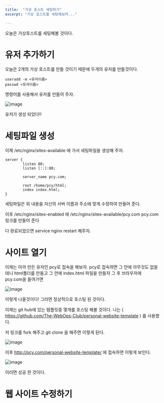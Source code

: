 ```yaml
---
title:  "가상 호스트 세팅하기"
excerpt: "가상 호스트를 세팅해보자..."

---
```


오늘은 가상호스트를 세팅해볼 것이다. 

# 유저 추가하기
오늘은 2개의 가상 호스트를 만들 것이기 때문에 두개의 유저를 만들것이다. 
```
useradd -m <유저이름>
passwd <유저이름> 
```
명령어를 사용해서 유저를 만들어 주자.

![image](https://user-images.githubusercontent.com/48200520/82796922-43ac8080-9eb1-11ea-9fef-664630a261ef.png)

유저가 생성 되었다!!

# 세팅파일 생성

이제 /etc/nginx/sites-available 에 가서 세팅파일을 생성해 주자.
```
server {
        listen 80;
        listen [::]:80;

        server_name pcy.com;

        root /home/pcy/html;
        index index.html;
}
```
세팅파일은 위 내용을 자신의 서버 이름과 주소에 맞게 수정하여 만들어 준다. 

이후 /etc/nginx/sites-enabled 에 /etc/nginx/sites-available/pcy.com pcy.com 링크를 만들어 준다

다 완료되었으면 service nginx restart 해주자.

# 사이트 열기
이제는 아까 만든 유저인 pcy로 접속을 해보자.
pcy로 접속하면 그 안에 아무것도 없을테니 html폴더를 만들고 그 안에 index.html 파일을 만들자
그 후 브라우저에 pcy.com을 들어가면

![image](https://user-images.githubusercontent.com/48200520/82810858-76af3e00-9eca-11ea-829a-e24cfb0c2b33.png)

이렇게 나올것이다! 그러면 정상적으로 호스팅 된 것이다. 

이제는 git hub에 있는 템플릿중 몇개를 호스팅 해볼 것이다. 
나는 ( https://github.com/The-WebOps-Club/personal-website-template ) 를 사용했다. 

저 링크를 fork 해주고 git clone 을 해주면 이렇게 된다.

![image](https://user-images.githubusercontent.com/48200520/82811375-93984100-9ecb-11ea-9efb-82af2c860519.png)

이후 http://pcy.com/personal-website-template/ 에 접속하면 이렇게 보인다. 

![image](https://user-images.githubusercontent.com/48200520/82811446-c2161c00-9ecb-11ea-92ae-915e9a8849e7.png)

이러면 성공 한 것이다. 

# 웹 사이트 수정하기


